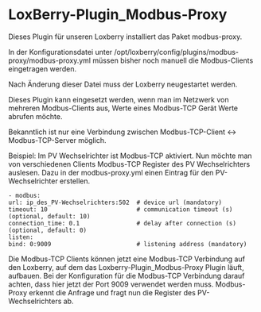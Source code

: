 # LoxBerry-Plugin_Modbus-Proxy

Dieses Plugin für unseren Loxberry installiert das Paket modbus-proxy. 

In der Konfigurationsdatei unter /opt/loxberry/config/plugins/modbus-proxy/modbus-proxy.yml müssen bisher noch manuell die Modbus-Clients eingetragen werden. 

Nach Änderung dieser Datei muss der Loxberry neugestartet werden.

Dieses Plugin kann eingesetzt werden, wenn man im Netzwerk von mehreren Modbus-Clients aus, Werte eines Modbus-TCP Gerät Werte abrufen möchte. 

Bekanntlich ist nur eine Verbindung zwischen Modbus-TCP-Client <-> Modbus-TCP-Server möglich. 

Beispiel: Im PV Wechselrichter ist Modbus-TCP aktiviert. Nun möchte man von verschiedenen Clients Modbus-TCP Register des PV Wechselrichters auslesen. Dazu in der modbus-proxy.yml einen Eintrag für den
PV-Wechselrichter erstellen. 

`- modbus:`<br>
    `url: ip_des_PV-Wechselrichters:502  # device url (mandatory)`<br>
    `timeout: 10                         # communication timeout (s) (optional, default: 10)`<br>
    `connection_time: 0.1                # delay after connection (s) (optional, default: 0)`<br>
  `listen:`<br>
    `bind: 0:9009                        # listening address (mandatory)`<br>

Die Modbus-TCP Clients können jetzt eine Modbus-TCP Verbindung auf den Loxberry, auf dem das Loxberry-Plugin_Modbus-Proxy Plugin läuft, aufbauen. Bei der Konfiguration für die Modbus-TCP Verbindung darauf achten, dass
hier jetzt der Port 9009 verwendet werden muss. Modbus-Proxy erkennt die Anfrage und fragt nun die Register des PV-Wechselrichters ab.
